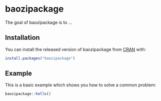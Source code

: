 # baozipackage

<!-- badges: start -->
<!-- badges: end -->

The goal of baozipackage is to ...

## Installation

You can install the released version of baozipackage from [CRAN](https://github.com/yuexin-0125/baozipackage) with:

``` r
install.packages("baozipackage")
```

## Example

This is a basic example which shows you how to solve a common problem:

``` r
baozipackage::hello()
```

